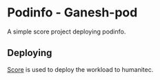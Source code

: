 # Podinfo - Ganesh-pod

A simple score project deploying podinfo.

## Deploying

[Score](https://score.dev/) is used to deploy the workload to humanitec.
